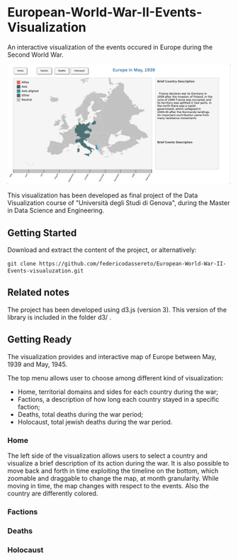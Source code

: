 # European-World-War-II-Events-Visualization

An interactive visualization of the events occured in Europe during the Second World War.

![Alt text](home.png?raw=true "Title")

This visualization has been developed as final project of the Data Visualization course of "Università degli Studi di Genova", during the Master in Data Science and Engineering.


## Getting Started

Download and extract the content of the project, or alternatively:

```
git clone https://github.com/federicodassereto/European-World-War-II-Events-visualuzation.git
```

## Related notes

The project has been developed using d3.js (version 3). This version of the library is included in the folder d3/ .


## Getting Ready

The visualization provides and interactive map of Europe between May, 1939 and May, 1945.

The top menu allows user to choose among different kind of visualization:
  * Home, territorial domains and sides for each country during the war;
  * Factions, a description of how long each country stayed in a specific faction;
  * Deaths, total deaths during the war period;
  * Holocaust, total jewish deaths during the war period.


### Home
The left side of the visualization allows users to select a country and visualize a brief description of its action during the war. It is also possible to move back and forth in time exploiting the timeline on the bottom, which zoomable and draggable to change the map, at month granularity. While moving in time, the map changes with respect to the events. Also the country are differently colored.

### Factions

### Deaths

### Holocaust

